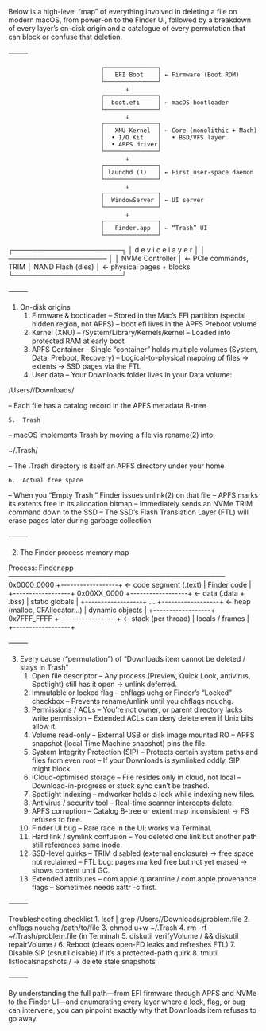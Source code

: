 Below is a high-level “map” of everything involved in deleting a file on modern macOS, from power-on to the Finder UI, followed by a breakdown of every layer’s on-disk origin and a catalogue of every permutation that can block or confuse that deletion.

⸻


                              ┌───────────────┐
                              │   EFI Boot    │ ← Firmware (Boot ROM)
                              └───────────────┘
                                     ↓
                              ┌───────────────┐
                              │  boot.efi     │ ← macOS bootloader
                              └───────────────┘
                                     ↓
                              ┌───────────────┐
                              │   XNU Kernel  │ ← Core (monolithic + Mach)
                              │  • I/O Kit    │   • BSD/VFS layer
                              │  • APFS driver│
                              └───────────────┘
                                     ↓
                              ┌───────────────┐
                              │ launchd (1)   │ ← First user‐space daemon
                              └───────────────┘
                                     ↓
                              ┌───────────────┐
                              │  WindowServer │ ← UI server
                              └───────────────┘
                                     ↓
                              ┌───────────────┐
                              │   Finder.app  │ ← “Trash” UI
                              └───────────────┘


┌──────────────────────┐
│  d e v i c e  l a y e r │
│ ──────────────────── │
│  NVMe Controller      │ ← PCIe commands, TRIM
│  NAND Flash (dies)    │ ← physical pages + blocks
└──────────────────────┘


⸻

1. On-disk origins
	1.	Firmware & bootloader
– Stored in the Mac’s EFI partition (special hidden region, not APFS)
– boot.efi lives in the APFS Preboot volume
	2.	Kernel (XNU)
– /System/Library/Kernels/kernel
– Loaded into protected RAM at early boot
	3.	APFS Container
– Single “container” holds multiple volumes (System, Data, Preboot, Recovery)
– Logical-to-physical mapping of files → extents → SSD pages via the FTL
	4.	User data
– Your Downloads folder lives in your Data volume:

/Users/<you>/Downloads/

– Each file has a catalog record in the APFS metadata B-tree

	5.	Trash
– macOS implements Trash by moving a file via rename(2) into:

~/.Trash/<original name>

– The .Trash directory is itself an APFS directory under your home

	6.	Actual free space
– When you “Empty Trash,” Finder issues unlink(2) on that file
– APFS marks its extents free in its allocation bitmap
– Immediately sends an NVMe TRIM command down to the SSD
– The SSD’s Flash Translation Layer (FTL) will erase pages later during garbage collection

⸻

2. The Finder process memory map

Process: Finder.app
────────────────────────────────────────────
 0x0000_0000    +------------------+  ← code segment (.text)
                |   Finder code    |
                +------------------+
 0x00XX_0000    +------------------+  ← data (.data + .bss)
                | static globals   |
                +------------------+
      …         +------------------+  ← heap (malloc, CFAllocator…)
                | dynamic objects  |
                +------------------+
 0x7FFF_FFFF    +------------------+  ← stack (per thread)
                | locals / frames  |
                +------------------+


⸻

3. Every cause (“permutation”) of “Downloads item cannot be deleted / stays in Trash”
	1.	Open file descriptor
– Any process (Preview, Quick Look, antivirus, Spotlight) still has it open → unlink deferred.
	2.	Immutable or locked flag
– chflags uchg or Finder’s “Locked” checkbox
– Prevents rename/unlink until you chflags nouchg.
	3.	Permissions / ACLs
– You’re not owner, or parent directory lacks write permission
– Extended ACLs can deny delete even if Unix bits allow it.
	4.	Volume read-only
– External USB or disk image mounted RO
– APFS snapshot (local Time Machine snapshot) pins the file.
	5.	System Integrity Protection (SIP)
– Protects certain system paths and files from even root
– If your Downloads is symlinked oddly, SIP might block.
	6.	iCloud-optimised storage
– File resides only in cloud, not local
– Download-in-progress or stuck sync can’t be trashed.
	7.	Spotlight indexing
– mdworker holds a lock while indexing new files.
	8.	Antivirus / security tool
– Real-time scanner intercepts delete.
	9.	APFS corruption
– Catalog B-tree or extent map inconsistent → FS refuses to free.
	10.	Finder UI bug
– Rare race in the UI; works via Terminal.
	11.	Hard link / symlink confusion
– You deleted one link but another path still references same inode.
	12.	SSD-level quirks
– TRIM disabled (external enclosure) → free space not reclaimed
– FTL bug: pages marked free but not yet erased → shows content until GC.
	13.	Extended attributes
– com.apple.quarantine / com.apple.provenance flags
– Sometimes needs xattr -c first.

⸻

Troubleshooting checklist
	1.	lsof | grep /Users/<you>/Downloads/problem.file
	2.	chflags nouchg /path/to/file
	3.	chmod u+w ~/.Trash
	4.	rm -rf ~/.Trash/problem.file (in Terminal)
	5.	diskutil verifyVolume / && diskutil repairVolume /
	6.	Reboot (clears open-FD leaks and refreshes FTL)
	7.	Disable SIP (csrutil disable) if it’s a protected-path quirk
	8.	tmutil listlocalsnapshots / → delete stale snapshots

⸻

By understanding the full path—from EFI firmware through APFS and NVMe to the Finder UI—and enumerating every layer where a lock, flag, or bug can intervene, you can pinpoint exactly why that Downloads item refuses to go away.
